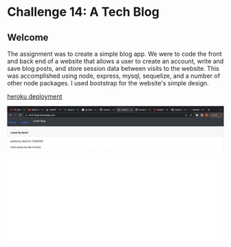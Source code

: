 # Challenge 14: A Tech Blog

## Welcome

The assignment was to create a simple blog app. We were to code the front and
back end of a website that allows a user to create an account, write and save
blog posts, and store session data between visits to the website. This was 
accomplished using node, express, mysql, sequelize, and a number of other node
packages. I used bootstrap for the website's simple design.

[heroku deployment](https://cirith-blog.herokuapp.com/)

![screen](screen.png)